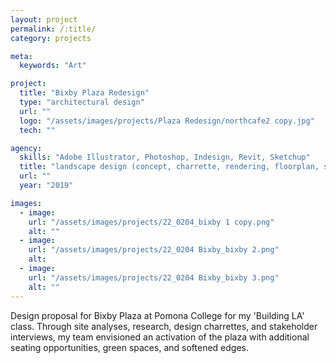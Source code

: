 ```yaml
---
layout: project
permalink: /:title/
category: projects

meta:
  keywords: "Art"

project:
  title: "Bixby Plaza Redesign"
  type: "architectural design"
  url: ""
  logo: "/assets/images/projects/Plaza Redesign/northcafe2 copy.jpg"
  tech: ""

agency:
  skills: "Adobe Illustrator, Photoshop, Indesign, Revit, Sketchup"
  title: "landscape design (concept, charrette, rendering, floorplan, sections, hand-built model)"
  url: ""
  year: "2019"

images:
  - image:
    url: "/assets/images/projects/22_0204_bixby 1 copy.png"
    alt: ""
  - image:
    url: "/assets/images/projects/22_0204 Bixby_bixby 2.png"
    alt:  
  - image:
    url: "/assets/images/projects/22_0204 Bixby_bixby 3.png"
    alt: ""    
---
```

<p>Design proposal for Bixby Plaza at Pomona College for my 'Building LA' class. Through site analyses, research, design charrettes, and stakeholder interviews, my team envisioned an activation of the plaza with additional seating opportunities, green spaces, and softened edges.</p>